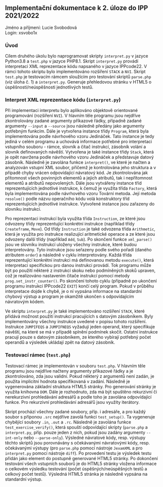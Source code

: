 ## Implementační dokumentace k 2. úloze do IPP 2021/2022  
Jméno a příjmení: Lucie Svobodová  
Login: xsvobo1x  

### Úvod  
Cílem druhého úkolu bylo naprogramovat skripty `interpret.py` v jazyce Python3.8 a `test.php` v jazyce PHP8.1. Skript `interpret.py` provádí interpretaci XML reprezentace kódu napsaného v jazyce IPPcode22. V rámci tohoto skriptu bylo implementováno rozšíření `STACK` a `NVI`. Skript `test.php` je testovacím rámcem sloužícím pro testování skriptů `parse.php` (viz úloha č. 1) a `interpret.py`. Generuje přehledovou stránku v HTML5 o úspěšnosti/neúspěšnosti jednotlivých testů.

### Interpret XML reprezentace kódu (`interpret.py`)  
Při implementaci interpretu bylo aplikováno objektově orientované programování (rozšíření `NVI`). V hlavním těle programu jsou nejdříve zkontrolovány  zadané argumenty příkazové řádky, případně zadané argumenty `--input` a `--source` jsou následně předány jako argumenty potřebným funkcím. Dále je vytvořena instance třídy `Program`, která byla implementována podle návrhového vzoru Jedináček. Tato instance je tedy jediná v celém programu a uchovává informace potřebné pro interpretaci vstupního souboru - rámce, slovník a čítač instrukcí, zásobník volání a slovník definovaných návěští. Vytvořena je také instance třídy `Stack`, která je opět navržena podle návrhového vzoru Jedináček a představuje datový zásobník. Následně je zavolána funkce `interpret()`, ve které je načten a analyzován vstupní XML soubor, přičemž je kontrolována jeho struktura a v případě chyby vrácen odpovídající návratový kód. Je zkontrolována jak přítomnost všech povinných elementů a jejich atributů, tak i nepřítomnost elementů a atributů nepovolených. Dále jsou vytvářeny instance tříd reprezentujících jednotlivé instrukce, k čemuž je využita třída `Factory`, která byla implementována podle návrhového vzoru Tovární metoda. Její metoda `resolve()` podle názvu operačního kódu volá konstruktory tříd reprezentujících jednotlivé instrukce. Vytvořené instance jsou zařazeny do slovníku instrukcí.  

Pro reprezentaci instrukcí byla využita třída `Instruction`, ze které jsou odvozeny třídy reprezentující konkrétní instrukce (například třídy `Createframe`, `Move`). Od třídy `Instruction` je také odvozena třída `Arithmetic`, která je využita pro instrukce realizující aritmetické operace a ze které jsou odvozeny další třídy  (například `Add`, `Sub`). Po skončení funkce `xml_parse()` jsou ve slovníku instrukcí uloženy všechny instrukce, které budou interpretovány. Tyto instrukce jsou seřazeny podle svého pořadí (daného atributem `order`) a následně v cyklu interpretovány. Každá třída reprezentující konkrétní instrukci má definovanou metodu `execute()`, která interpretaci specifickou pro danou instrukci provádí. Tok programu může být po použití některé z instrukcí skoku nebo podmíněných skoků upraven, což je realizováno nastavením čítače instrukcí pomocí metody `prog.set_instr_counter()`. Po skončení tohoto cyklu (případně po ukončení programu instrukcí IPPcode22 `EXIT`) končí celý program. Pokud v průběhu interpretace dojde k chybě, je o ní vypsána informace na standardní chybový výstup a program je okamžitě ukončen s odpovídajícím návratovým kódem.  

Ve skriptu `interpret.py` je také implementováno rozšíření `STACK`, které přidává možnost použití instrukcí pracujících s datovým zásobníkem. Byly implementovány všechny instrukce uvedené v popisu tohoto rozšíření. Instrukce `JUMPIFEQS` a `JUMPIFNEQS` vyžadují jeden operand, který specifikuje návěští, na které se má v případě splnění podmínek skočit. Ostatní instrukce pracují pouze s datovým zásobníkem, ze kterého vybírají potřebný počet operandů a výsledek ukládají zpět na datový zásobník.  

### Testovací rámec (`test.php`)  

Testovací rámec je implementován v souboru `test.php`. V hlavním těle programu jsou nejdříve načteny argumenty příkazové řádky a je zkontrolováno, zda jsou validní. Pokud některý z argumentů není zadán, je použita implicitní hodnota specifikovaná v zadání. Následně je vygenerována základní struktura HTML5 stránky. Pro generování stránky je využita knihovna `DOM`. Dále je rozhodnuto, zda má být spuštěno rekurzivní či nerekurzivní prohledávání adresářů a podle toho je zavolána odpovídající funkce. Pro rekurzivní prohledávání adresářů jsou využity iterátory.  

Skript prochází všechny zadané soubory, příp. i adresáře, a pro každý soubor s příponou `.src` nejdříve zavolá funkci `test_setup()`. Ta vygeneruje chybějící soubory `.in`, `.out` a `.rc`. Následně je zavolána funkce `test_exercise_verify()`, která spouští odpovídající skripty (`parse.php` a `interpret.py`, příp. pouze jeden z nich, pokud jsou zadány argumenty `--int-only` nebo `--parse-only`). Výsledné návratové kódy, resp. výstupy těchto skriptů jsou porovnávány s očekávanými návratovými kódy, resp. očekávanými výstupy (pro `parse.php` pomocí nástroje `JexamXML` a pro `interpret.py` pomocí nástroje `diff`). Po provedení testu je výsledek testu přidán jako element do postupně generované HTML5 stránky. Po dokončení testování všech vstupních souborů je do HTML5 stránky vložena informace o celkovém výsledku testování (počet úspěšných/neúspěšných testů a celkový počet testů). Výsledná HTML5 stránka je následně vypsána na standardní výstup.
